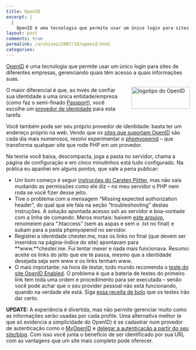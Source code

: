 ```yaml
---
title: OpenID
excerpt: |
  |
    OpenID é uma tecnologia que permite usar um único login para sites de diferentes empresas, gerenciando quais têm acesso a quais informações suas. O maior diferencial é que, ao invés de confiar sua identidade a uma única entidade/empresa (como faz...
layout: post
comments: true
permalink: /archives/2007/10/openid.html
categories:
---
```

[OpenID][1] é uma tecnologia que permite usar um único login para sites de diferentes empresas, gerenciando quais têm acesso a quais informações suas.

<span class="mt-enclosure mt-enclosure-image"><img title="logotipo do OpenID" src="//chester.me/archives/img/openid.png" width="160" height="60" class="mt-image-right" style="float: right; margin: 0 0 20px 20px;" /></span>O maior diferencial é que, ao invés de confiar sua identidade a uma única entidade/empresa (como faz o semi-finado [Passport][2]), você escolhe um [provedor de identidade][3] para esta tarefa.

Você também pode ser seu próprio provedor de identidade: basta ter um endereço próprio na web. Vendo que os [sites que suportam OpenID][4] são cada dia mais numerosos, resolvi experimentar o [phpmyopenid][5] &#8211; que transforma qualquer site que rode PHP em um provedor.

Na teoria você baixa, descompacta, joga a pasta no servidor, chama a página de configuração e em cinco minutinhos está tudo configurado. Na prática eu apanhei em alguns pontos, que vale a pena publicar:

*   Um bom começo é seguir [instruções do Carsten Pötter][6], mas não saia mudando as permissões como ele diz &#8211; no meu servidor o PHP nem roda se você fizer desse jeito.
*   Tive o problema com a mensagem &#8220;Missing expected authorization header&#8221;, do qual que ele fala na seção &#8220;troubleshooting&#8221; destas instruções. A solução apontada acesso ssh ao servidor e boa-vontade com a linha de comando. Meros mortais: baixem [este arquivo][7], renomeiem para &#8220;&#46;htaccess&#8221; (sem as aspas e sem o .txt no final) e subam para a pasta phpmyopenid no servidor.
*   Registrei a identidade chester.me, mas os links no final (que devem ser inseridos na página-índice do site) apontavam para **www.**chester.me. Fui tentar mexer e nada mais funcionava. Resumo: aceite os links do jeito que ele te passa, mesmo que a identidade desejada seja sem www e os links tenham www.
*   O mais importante: na hora de testar, todo mundo recomenda o [teste do site OpenID Enabled][8]. O problema é que a bateria de testes do primeiro link tem toda uma ordem e procedimento para ser executada &#8211; senão você pode achar que o seu provider pessoal não está funcionando, quando na verdade ele está. Siga [essa receita de bolo][9] que os testes irão dar certo.

**UPDATE:** A experiência é divertida, mas não permite gerenciar muito como as informações serão usadas por cada profile. Uma alternativa melhor (e que só evidencia a simplicidade do OpenID) é se cadastrar num provedor de autenticação como o [MyOpenID][10] e [delegar a autenticação a partir do seu site/blog][11]. Com isso você junta o benefício de ser identificado por sua URL com as vantagens que um site mais completo pode oferecer.

 [1]: http://openid.net/
 [2]: http://en.wikipedia.org/wiki/Windows_Live_ID
 [3]: http://wiki.openid.net/Public_OpenID_providers
 [4]: https://www.myopenid.com/directory
 [5]: http://labs.bendodson.com/phpmyopenid/
 [6]: http://www.notsorelevant.com/2007-05-03/setting-up-your-own-openid-server/
 [7]: //chester.me/archives/download/renomeie_para_ponto_htaccess.txt
 [8]: http://www.openidenabled.com/resources/openid-test/
 [9]: https://www.siege.org/forum/viewtopic.php?pid=85#p85
 [10]: http://www.myopenid.com
 [11]: http://simonwillison.net/2006/Dec/19/openid/
